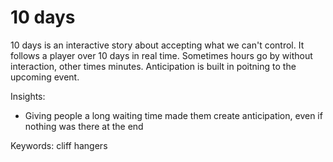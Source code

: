 # 10 days

10 days is an interactive story about accepting what we can't control. It follows a player over 10 days in real time. Sometimes hours go by without interaction, other times minutes. Anticipation is built in poitning to the upcoming event.

Insights:
* Giving people a long waiting time made them create anticipation, even if nothing was there at the end

Keywords:
cliff hangers